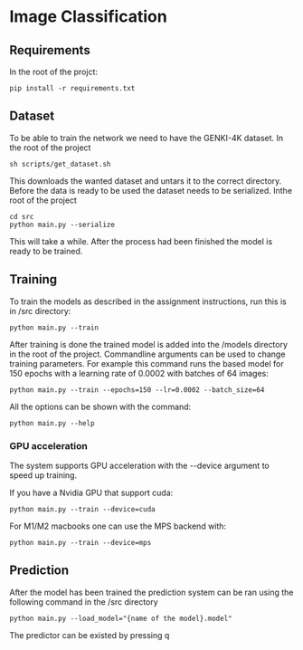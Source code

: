 # Image Classification

## Requirements

In the root of the projct:
``` shell
pip install -r requirements.txt
```

## Dataset
To be able to train the network we need to have the GENKI-4K dataset.
In the root of the project

``` shell
sh scripts/get_dataset.sh
```
This downloads the wanted dataset and untars it to the correct directory. Before the data is ready to be used the dataset needs to be serialized.
Inthe root of the project

``` shell
cd src
python main.py --serialize
```
This will take a while. After the process had been finished the model is ready to be trained.

## Training
To train the models as described in the assignment instructions, run this is in /src directory:

``` shell
python main.py --train
```

After training is done the trained model is added into the /models directory in the root of the project. Commandline arguments can be used to change training parameters. For example this command runs the based model for 150 epochs with a learning rate of 0.0002 with batches of 64 images: 

``` shell
python main.py --train --epochs=150 --lr=0.0002 --batch_size=64 
```

All the options can be shown with the command:

``` shell
python main.py --help
```

### GPU acceleration
The system supports GPU acceleration with the --device argument to speed up training.

If you have a Nvidia GPU that support cuda:
``` shell
python main.py --train --device=cuda
```

For M1/M2 macbooks one can use the MPS backend with:
``` shell
python main.py --train --device=mps
```

## Prediction
After the model has been trained the prediction system can be ran using the following command in the /src directory

``` shell
python main.py --load_model="{name of the model}.model"
```

The predictor can be existed by pressing q
